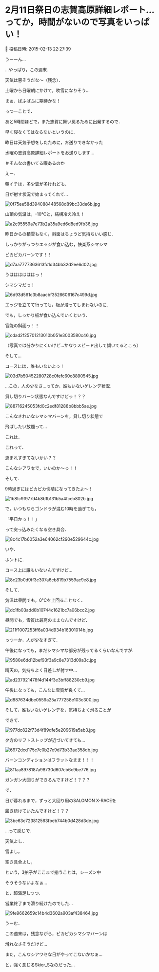 # 2月11日祭日の志賀高原詳細レポート…ってか，時間がないので写真をいっぱい！

📅 投稿日時: 2015-02-13 22:27:39

うーーん…


…やっぱり，この週末．


天気は悪そうだな～（残念）．


土曜から日曜朝にかけて，吹雪になりそう…


まぁ．ぱふぱふに期待かな！





っつーことで．


あと5時間ほどで，また志賀に舞い戻るために出発するので．


早く寝なくてはならないというのに．





昨日は天気予想をしたために，お送りできなかった


水曜の志賀高原詳細レポートをお送りします…


＃そんなの書いてる暇あるのか





えー．


朝イチは，多少雲が多けれども．


日が射す状況で始まってくれて…




![0f75ee58d394088448568d89bc33de6b.jpg](images/0f75ee58d394088448568d89bc33de6b.jpg)




山頂の気温は，-10℃と，結構冷え冷え！




![a2c95559a7e73b2a35a9ed6d8ed9fb36.jpg](images/a2c95559a7e73b2a35a9ed6d8ed9fb36.jpg)







昨日からの積雪もなく，斜面はちょうど気持ちいい感じ．


しっかりがっつりエッジが食い込む，快楽系シマシマ


ピカピカバーンです！！




![d7aa7777363613fc1d34bb32d2ee6d02.jpg](images/d7aa7777363613fc1d34bb32d2ee6d02.jpg)




うははははははっ！


シマシマだっ！




![6d93d561c3b8aacbf3526606167c499d.jpg](images/6d93d561c3b8aacbf3526606167c499d.jpg)




エッジを立てて行っても，板が潜ってしまわないのに．


でも，しっかり板が食い込んでいくという．


官能の斜面っ！！




![cdad2f25701213010b051e3003580c46.jpg](images/cdad2f25701213010b051e3003580c46.jpg)




（写真では分かりにくいけど…かなりスピード出して傾いてるところ）





そして…


コースには，誰もいないよっ！




![03d7b50452280728c0fefc60c8890545.jpg](images/03d7b50452280728c0fefc60c8890545.jpg)




…この，人の少なさ…ってか，誰もいないゲレンデ状況．


貸し切りバーン状態なんですけどっ！？？




![88716245053fd0c2edf81288b8bbb5ae.jpg](images/88716245053fd0c2edf81288b8bbb5ae.jpg)




こんなきれいなシマシマバーンを，貸し切り状態で


飛ばしたい放題って…


これは．


これって．


恵まれすぎてないかい？？


こんなシアワセで，いいのか～っ！！





そして．


9時過ぎにはピカピカ快晴になってきたよ～！




![1b8fc9f977d4b8b1b131b5a4fceb802b.jpg](images/1b8fc9f977d4b8b1b131b5a4fceb802b.jpg)







で，いつもならゴンドラが混む10時を過ぎても，


「平日かっ！！」


って突っ込みたくなる空き具合．




![8c4c17b6052a3e64062cf290e529644c.jpg](images/8c4c17b6052a3e64062cf290e529644c.jpg)




いや．


ホントに．


コース上に誰もいないんですけど…




![8c23b0d9ff3c307a6cb819b7559ac9e8.jpg](images/8c23b0d9ff3c307a6cb819b7559ac9e8.jpg)







そして．


気温は昼間でも，0℃を上回ることなく．




![dc1fb03add0b10744c1621bc7a06bcc2.jpg](images/dc1fb03add0b10744c1621bc7a06bcc2.jpg)




昼間でも，雪質は最高のままなんですけど．




![211f1007253ff6a034d934b16301014b.jpg](images/211f1007253ff6a034d934b16301014b.jpg)




っつーか，人が少なすぎて．


午後になっても，まだシマシマな部分が残ってるくらいなんですが．




![9580e6dd12bef93f3a9c8e7313d09a3c.jpg](images/9580e6dd12bef93f3a9c8e7313d09a3c.jpg)







晴天の，気持ちよく日差しが射す中…




![ad237921478f4d144f3e3bff88230cb9.jpg](images/ad237921478f4d144f3e3bff88230cb9.jpg)




午後になっても，こんなに雪質が良くて…




![d887634dbe0559a25a777258e103c300.jpg](images/d887634dbe0559a25a777258e103c300.jpg)




そして，誰もいないゲレンデを，気持ちよく滑ることが


できて．




![977dc822f73d4f89dfe5e209619a5ab3.jpg](images/977dc822f73d4f89dfe5e209619a5ab3.jpg)







夕方のリフトストップが近づいてきても…




![6972dcd175c7c0b27e9d73b33ae358db.jpg](images/6972dcd175c7c0b27e9d73b33ae358db.jpg)




バーンコンディションはフラットなまま！！！




![811aa8978187a98730d607cb6c9be776.jpg](images/811aa8978187a98730d607cb6c9be776.jpg)




ガンガン大回りができるんですけど！？？？


で，


日が暮れるまで，ずっと大回り用のSALOMON X-RACEを


履き続けていたんですけど！？？




![3be63c723812563fbeb744b0d428d3de.jpg](images/3be63c723812563fbeb744b0d428d3de.jpg)







…って感じで．


天気よし．


雪よし，


空き具合よし，


という，3拍子がここまで揃うことは，シーズン中


そうそうないよなぁ…





と，超満足しつつ．


営業終了まで滑り続けたのでした…




![9fe9662659c14b4d3602a903af438464.jpg](images/9fe9662659c14b4d3602a903af438464.jpg)







うーむ．


この週末は，残念ながら，ピカピカシマシマバーンは


滑れなさそうだけど…


また，こんなシアワセな日がやってこないかなぁ…


と，強く念じるSkier_Sなのだった…
